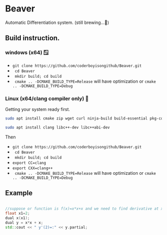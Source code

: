 # Beaver
Automatic Differentiation system. (still brewing...🍵)

## Build instruction.
### windows (x64) 🪟

- `git clone https://github.com/coderboyisongithub/Beaver.git`
- ` cd Beaver`
- ` mkdir build; cd build`
- ` cmake .. -DCMAKE_BUILD_TYPE=Release` will have optimization or `cmake .. -DCMAKE_BUILD_TYPE=Debug `

### Linux (x64/clang compiler only) 💽


Getting your system ready first.
```bash
sudo apt install cmake zip wget curl ninja-build build-essential pkg-config autoconf
```
```bash
sudo apt install clang libc++-dev libc++abi-dev
```
Then

- `git clone https://github.com/coderboyisongithub/Beaver.git`
- ` cd Beaver`
- ` mkdir build; cd build`
- `export CC=clang `
- `export CXX=clang++`
- ` cmake .. -DCMAKE_BUILD_TYPE=Release` will have optimization or `cmake .. -DCMAKE_BUILD_TYPE=Debug `


## Example

```C++

//suppose or function is f(x)=x*x+x and we need to find derivative at x=2   
float x1=2;
dual x(x1);
dual y = x*x + x;
std::cout << " y'(2)=:" << y.partial;
```

